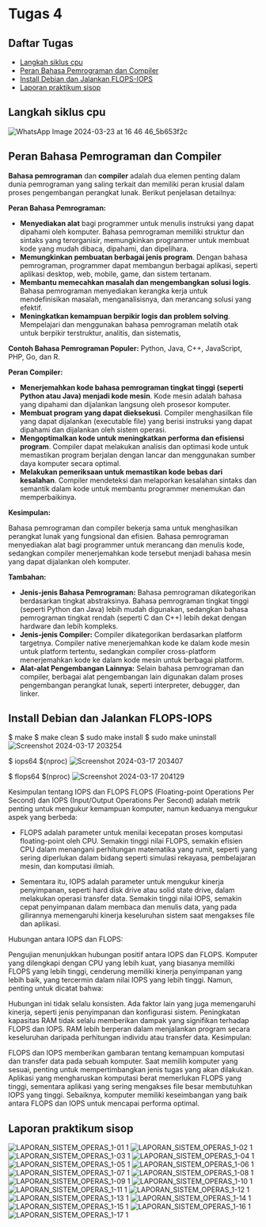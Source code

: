 # Tugas 4


## Daftar Tugas
- [Langkah siklus cpu](https://github.com/rijalabbd/SysOP24-3123521019/blob/main/Tugas%204/readme.md#langkah-siklus-cpu)
- [Peran Bahasa Pemrograman dan Compiler](https://github.com/rijalabbd/SysOP24-3123521019/blob/main/Tugas%204/readme.md#peran-bahasa-pemrograman-dan-compiler)
- [Install Debian dan Jalankan FLOPS-IOPS](https://github.com/zakwanaraffi/SysOP24-3123521030/tree/main/Tugas%203#pengertian-dan-peran-sistem-operasi)
- [Laporan praktikum sisop]()



## Langkah siklus cpu

![WhatsApp Image 2024-03-23 at 16 46 46_5b653f2c](https://github.com/rijalabbd/SysOP24-3123521019/assets/141767343/80030fad-df33-4c51-a175-aa7809f9ad61)

## Peran Bahasa Pemrograman dan Compiler

**Bahasa pemrograman** dan **compiler** adalah dua elemen penting dalam dunia pemrograman yang saling terkait dan memiliki peran krusial dalam proses pengembangan perangkat lunak. Berikut penjelasan detailnya:

**Peran Bahasa Pemrograman:**

* **Menyediakan alat** bagi programmer untuk menulis instruksi yang dapat dipahami oleh komputer. Bahasa pemrograman memiliki struktur dan sintaks yang terorganisir, memungkinkan programmer untuk membuat kode yang mudah dibaca, dipahami, dan dipelihara.
* **Memungkinkan pembuatan berbagai jenis program**. Dengan bahasa pemrograman, programmer dapat membangun berbagai aplikasi, seperti aplikasi desktop, web, mobile, game, dan sistem tertanam.
* **Membantu memecahkan masalah dan mengembangkan solusi logis**. Bahasa pemrograman menyediakan kerangka kerja untuk mendefinisikan masalah, menganalisisnya, dan merancang solusi yang efektif.
* **Meningkatkan kemampuan berpikir logis dan problem solving**. Mempelajari dan menggunakan bahasa pemrograman melatih otak untuk berpikir terstruktur, analitis, dan sistematis,  

**Contoh Bahasa Pemrograman Populer:** Python, Java, C++, JavaScript, PHP, Go, dan R.

**Peran Compiler:**

* **Menerjemahkan kode bahasa pemrograman tingkat tinggi (seperti Python atau Java) menjadi kode mesin**. Kode mesin adalah bahasa yang dipahami dan dijalankan langsung oleh prosesor komputer.
* **Membuat program yang dapat dieksekusi**. Compiler menghasilkan file yang dapat dijalankan (executable file) yang berisi instruksi yang dapat dipahami dan dijalankan oleh sistem operasi.
* **Mengoptimalkan kode untuk meningkatkan performa dan efisiensi program**. Compiler dapat melakukan analisis dan optimasi kode untuk memastikan program berjalan dengan lancar dan menggunakan sumber daya komputer secara optimal.
* **Melakukan pemeriksaan untuk memastikan kode bebas dari kesalahan**. Compiler mendeteksi dan melaporkan kesalahan sintaks dan semantik dalam kode untuk membantu programmer menemukan dan memperbaikinya.

**Kesimpulan:**

Bahasa pemrograman dan compiler bekerja sama untuk menghasilkan perangkat lunak yang fungsional dan efisien. Bahasa pemrograman menyediakan alat bagi programmer untuk merancang dan menulis kode, sedangkan compiler menerjemahkan kode tersebut menjadi bahasa mesin yang dapat dijalankan oleh komputer.

**Tambahan:**

* **Jenis-jenis Bahasa Pemrograman:** Bahasa pemrograman dikategorikan berdasarkan tingkat abstraksinya. Bahasa pemrograman tingkat tinggi (seperti Python dan Java) lebih mudah digunakan, sedangkan bahasa pemrograman tingkat rendah (seperti C dan C++) lebih dekat dengan hardware dan lebih kompleks.
* **Jenis-jenis Compiler:** Compiler dikategorikan berdasarkan platform targetnya. Compiler native menerjemahkan kode ke dalam kode mesin untuk platform tertentu, sedangkan compiler cross-platform menerjemahkan kode ke dalam kode mesin untuk berbagai platform.
* **Alat-alat Pengembangan Lainnya:** Selain bahasa pemrograman dan compiler, berbagai alat pengembangan lain digunakan dalam proses pengembangan perangkat lunak, seperti interpreter, debugger, dan linker.


## Install Debian dan Jalankan FLOPS-IOPS

$ make
$ make clean
$ sudo make install
$ sudo make uninstall
![Screenshot 2024-03-17 203254](https://github.com/rijalabbd/SysOP24-3123521019/assets/141767343/428361b7-4dbc-4ffb-9b18-58f86082a626)

$ iops64 $(nproc)
![Screenshot 2024-03-17 203407](https://github.com/rijalabbd/SysOP24-3123521019/assets/141767343/8076ea82-1c7e-44af-b874-1d7e5956109d)

$ flops64 $(nproc)
![Screenshot 2024-03-17 204129](https://github.com/rijalabbd/SysOP24-3123521019/assets/141767343/d520bb38-de0b-4c61-9550-4e115413befc)

Kesimpulan tentang IOPS dan FLOPS
FLOPS (Floating-point Operations Per Second) dan IOPS (Input/Output Operations Per Second) adalah metrik penting untuk mengukur kemampuan komputer, namun keduanya mengukur aspek yang berbeda:

- FLOPS adalah parameter untuk menilai kecepatan proses komputasi floating-point oleh CPU. Semakin tinggi nilai FLOPS, semakin efisien CPU dalam menangani perhitungan matematika yang rumit, seperti yang sering diperlukan dalam bidang seperti simulasi rekayasa, pembelajaran mesin, dan komputasi ilmiah.

- Sementara itu, IOPS adalah parameter untuk mengukur kinerja penyimpanan, seperti hard disk drive atau solid state drive, dalam melakukan operasi transfer data. Semakin tinggi nilai IOPS, semakin cepat penyimpanan dalam membaca dan menulis data, yang pada gilirannya memengaruhi kinerja keseluruhan sistem saat mengakses file dan aplikasi.

Hubungan antara IOPS dan FLOPS:

Pengujian menunjukkan hubungan positif antara IOPS dan FLOPS. Komputer yang dilengkapi dengan CPU yang lebih kuat, yang biasanya memiliki FLOPS yang lebih tinggi, cenderung memiliki kinerja penyimpanan yang lebih baik, yang tercermin dalam nilai IOPS yang lebih tinggi. Namun, penting untuk dicatat bahwa:

Hubungan ini tidak selalu konsisten. Ada faktor lain yang juga memengaruhi kinerja, seperti jenis penyimpanan dan konfigurasi sistem.
Peningkatan kapasitas RAM tidak selalu memberikan dampak yang signifikan terhadap FLOPS dan IOPS. RAM lebih berperan dalam menjalankan program secara keseluruhan daripada perhitungan individu atau transfer data.
Kesimpulan:

FLOPS dan IOPS memberikan gambaran tentang kemampuan komputasi dan transfer data pada sebuah komputer.
Saat memilih komputer yang sesuai, penting untuk mempertimbangkan jenis tugas yang akan dilakukan. Aplikasi yang mengharuskan komputasi berat memerlukan FLOPS yang tinggi, sementara aplikasi yang sering mengakses file besar membutuhkan IOPS yang tinggi.
Sebaiknya, komputer memiliki keseimbangan yang baik antara FLOPS dan IOPS untuk mencapai performa optimal.

## Laporan praktikum sisop

![LAPORAN_SISTEM_OPERAS_1-01 1](https://github.com/rijalabbd/SysOP24-3123521019/assets/141767343/2fcd9a54-7c92-4a17-986e-cae52cd9b732)
![LAPORAN_SISTEM_OPERAS_1-02 1](https://github.com/rijalabbd/SysOP24-3123521019/assets/141767343/6bf4a345-4037-4b15-963a-785b953256bf)
![LAPORAN_SISTEM_OPERAS_1-03 1](https://github.com/rijalabbd/SysOP24-3123521019/assets/141767343/2f5ee0d5-15ba-4b27-b203-9d409b55340a)
![LAPORAN_SISTEM_OPERAS_1-04 1](https://github.com/rijalabbd/SysOP24-3123521019/assets/141767343/d0970c42-10eb-4ea6-a9e2-a5bab1f1c784)
![LAPORAN_SISTEM_OPERAS_1-05 1](https://github.com/rijalabbd/SysOP24-3123521019/assets/141767343/e509fb35-198b-4607-a73d-204e2447c41f)
![LAPORAN_SISTEM_OPERAS_1-06 1](https://github.com/rijalabbd/SysOP24-3123521019/assets/141767343/fbab55e0-becd-463b-87fd-016c5b0383cc)
![LAPORAN_SISTEM_OPERAS_1-07 1](https://github.com/rijalabbd/SysOP24-3123521019/assets/141767343/4fd8f499-93fd-4b07-bf6a-e36a22ef5c5f)
![LAPORAN_SISTEM_OPERAS_1-08 1](https://github.com/rijalabbd/SysOP24-3123521019/assets/141767343/a6d5dfb7-f5b4-4934-a792-70ca7d32bed4)
![LAPORAN_SISTEM_OPERAS_1-09 1](https://github.com/rijalabbd/SysOP24-3123521019/assets/141767343/d9093494-f76d-4fe2-9318-bd28d929bfa6)
![LAPORAN_SISTEM_OPERAS_1-10 1](https://github.com/rijalabbd/SysOP24-3123521019/assets/141767343/8ab25221-cb5c-4819-ba3f-6650cd507aef)
![LAPORAN_SISTEM_OPERAS_1-11 1](https://github.com/rijalabbd/SysOP24-3123521019/assets/141767343/88e1678f-0ebb-4db2-ae1c-3242d5809ee8)
![LAPORAN_SISTEM_OPERAS_1-12 1](https://github.com/rijalabbd/SysOP24-3123521019/assets/141767343/b7325dc7-93f2-41d7-8b53-51f69f1fb01b)
![LAPORAN_SISTEM_OPERAS_1-13 1](https://github.com/rijalabbd/SysOP24-3123521019/assets/141767343/ad2b5464-8a30-4bd9-b147-dc9a7f353f57)
![LAPORAN_SISTEM_OPERAS_1-14 1](https://github.com/rijalabbd/SysOP24-3123521019/assets/141767343/cfc85710-974a-4b49-9267-07dfd5d5937c)
![LAPORAN_SISTEM_OPERAS_1-15 1](https://github.com/rijalabbd/SysOP24-3123521019/assets/141767343/126fa31e-b99c-4501-91f4-50942434f391)
![LAPORAN_SISTEM_OPERAS_1-16 1](https://github.com/rijalabbd/SysOP24-3123521019/assets/141767343/0c48bd5a-2f0a-4d0d-a4e4-00d653af7f66)
![LAPORAN_SISTEM_OPERAS_1-17 1](https://github.com/rijalabbd/SysOP24-3123521019/assets/141767343/d962cb59-b3fc-4a2f-9e00-c7769b4cf5cf)

